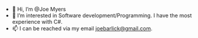 - 👋 Hi, I’m @Joe Myers
- 👀 I’m interested in Software development/Programming. I have the most experience with C#.
- 📫 I can be reached via my email joebarlick@gmail.com.

<!---
Shulishin/Shulishin is a ✨ special ✨ repository because its `README.md` (this file) appears on your GitHub profile.
You can click the Preview link to take a look at your changes.
--->
